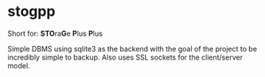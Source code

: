 # stogpp

Short for: **STO**ra**G**e **P**lus **P**lus

Simple DBMS using sqlite3 as the backend with the goal of the project to be incredibly simple to backup. Also uses SSL sockets for the client/server model.



